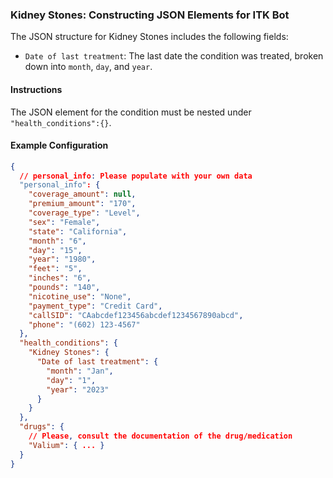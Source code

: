 ### Kidney Stones: Constructing JSON Elements for ITK Bot

The JSON structure for Kidney Stones includes the following fields:

- `Date of last treatment`: The last date the condition was treated, broken down into `month`, `day`, and `year`.

#### Instructions

The JSON element for the condition must be nested under `"health_conditions":{}`.

#### Example Configuration

```json
{
  // personal_info: Please populate with your own data
  "personal_info": {
    "coverage_amount": null,
    "premium_amount": "170",
    "coverage_type": "Level",
    "sex": "Female",
    "state": "California",
    "month": "6",
    "day": "15",
    "year": "1980",
    "feet": "5",
    "inches": "6",
    "pounds": "140",
    "nicotine_use": "None",
    "payment_type": "Credit Card",
    "callSID": "CAabcdef123456abcdef1234567890abcd",
    "phone": "(602) 123-4567"
  },
  "health_conditions": {
    "Kidney Stones": {
      "Date of last treatment": {
        "month": "Jan",
        "day": "1",
        "year": "2023"
      }
    }
  },
  "drugs": {
    // Please, consult the documentation of the drug/medication
    "Valium": { ... }
  }
}
```
